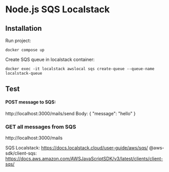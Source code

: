 # Node.js SQS Localstack
## Installation

Run project:
```
docker compose up
```
Create SQS queue in localstack container:
```
docker exec -it localstack awslocal sqs create-queue --queue-name localstack-queue
```

## Test
#### POST message to SQS:
http://localhost:3000/mails/send
Body: {
  "message": "hello"
}

### GET all messages from SQS
http://localhost:3000/mails

SQS Localstack: https://docs.localstack.cloud/user-guide/aws/sqs/
@aws-sdk/client-sqs: https://docs.aws.amazon.com/AWSJavaScriptSDK/v3/latest/clients/client-sqs/
